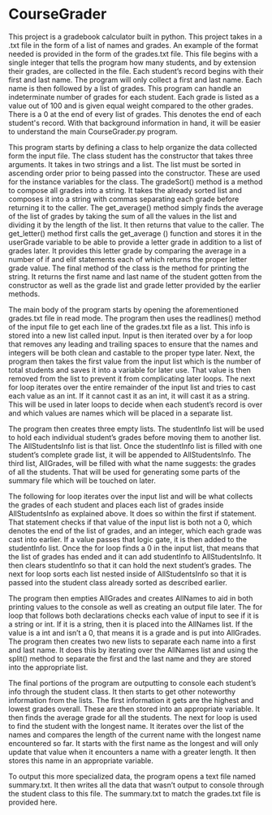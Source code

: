 # CourseGrader
This project is a gradebook calculator built in python. This project takes in a .txt file in the form of a list of names and grades. An example of the format needed is provided in the form of the grades.txt file. This file begins with a single integer that tells the program how many students, and by extension their grades, are collected in the file. Each student’s record begins with their first and last name. The program will only collect a first and last name. Each name is then followed by a list of grades. This program can handle an indeterminate number of grades for each student. Each grade is listed as a value out of 100 and is given equal weight compared to the other grades. There is a 0 at the end of every list of grades. This denotes the end of each student's record. With that background information in hand, it will be easier to understand the main CourseGrader.py program.
		
This program starts by defining a class to help organize the data collected form the input file. The class student has the constructor that takes three arguments. It takes in two strings and a list. The list must be sorted in ascending order prior to being passed into the constructor. These are used for the instance variables for the class. The gradeSort() method is a method to compose all grades into a string. It takes the already sorted list and composes it into a string with commas separating each grade before returning it to the caller. The get_average() method simply finds the average of the list of grades by taking the sum of all the values in the list and dividing it by the length of the list. It then returns that value to the caller. The get_letter() method first calls the get_average () function and stores it in the userGrade variable to be able to provide a letter grade in addition to a list of grades later. It provides this letter grade by comparing the average in a number of if and elif statements each of which returns the proper letter grade value. The final method of the class is the method for printing the string. It returns the first name and last name of the student gotten from the constructor as well as the grade list and grade letter provided by the earlier methods. 
		
The main body of the program starts by opening the aforementioned grades.txt file in read mode. The program then uses the readlines() method of the input file to get each line of the grades.txt file as a list. This info is stored into a new list called input. Input is then iterated over by a for loop that removes any leading and trailing spaces to ensure that the names and integers will be both clean and castable to the proper type later. Next, the program then takes the first value from the input list which is the number of total students and saves it into a variable for later use. That value is then removed from the list to prevent it from complicating later loops. The next for loop iterates over the entire remainder of the input list and tries to cast each value as an int. If it cannot cast it as an int, it will cast it as a string. This will be used in later loops to decide when each student’s record is over and which values are names which will be placed in a separate list.
		
The program then creates three empty lists. The studentInfo list will be used to hold each individual student’s grades before moving them to another list. The AllStudentsInfo list is that list. Once the studentInfo list is filled with one student’s complete grade list, it will be appended to AllStudentsInfo. The third list, AllGrades, will be filled with what the name suggests: the grades of all the students. That will be used for generating some parts of the summary file which will be touched on later. 
		
The following for loop iterates over the input list and will be what collects the grades of each student and places each list of grades inside AllStudentsInfo as explained above. It does so within the first if statement. That statement checks if that value of the input list is both not a 0, which denotes the end of the list of grades, and an integer, which each grade was cast into earlier. If a value passes that logic gate, it is then added to the studentInfo list. Once the for loop finds a 0 in the input list, that means that the list of grades has ended and it can add studentInfo to AllStudentsInfo. It then clears studentInfo so that it can hold the next student’s grades. The next for loop sorts each list nested inside of AllStudentsInfo so that it is passed into the student class already sorted as described earlier.
		
The program then empties AllGrades and creates AllNames to aid in both printing values to the console as well as creating an output file later. The for loop that follows both declarations checks each value of input to see if it is a string or int. If it is a string, then it is placed into the AllNames list. If the value is a int and isn’t a 0, that means it is a grade and is put into AllGrades. The program then creates two new lists to separate each name into a first and last name. It does this by iterating over the AllNames list and using the split() method to separate the first and the last name and they are stored into the appropriate list.
		
The final portions of the program are outputting to console each student’s info through the student class. It then starts to get other noteworthy information from the lists. The first information it gets are the highest and lowest grades overall. These are then stored into an appropriate variable. It then finds the average grade for all the students. The next for loop is used to find the student with the longest name. It iterates over the list of the names and compares the length of the current name with the longest name encountered so far. It starts with the first name as the longest and will only update that value when it encounters a name with a greater length. It then stores this name in an appropriate variable.
		
To output this more specialized data, the program opens a text file named summary.txt. It then writes all the data that wasn’t output to console through the student class to this file. The summary.txt to match the grades.txt file is provided here.
